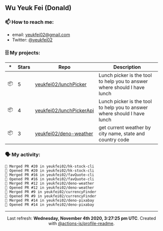 ## Wu Yeuk Fei (Donald)

### 📫 How to reach me:

- email: [yeukfei02@gmail.com](yeukfei02@gmail.com)
- Twitter: [@yeukfei02](https://twitter.com/yeukfei02)

### 🗄 My projects:

|*|Stars|Repo|Description|
|---|---|---|---|
| 📦 | 5 | [yeukfei02/lunchPicker](https://github.com/yeukfei02/lunchPicker) | Lunch picker is the tool to help you to answer where should I have lunch |
| 📦 | 4 | [yeukfei02/lunchPickerApi](https://github.com/yeukfei02/lunchPickerApi) | Lunch picker is the tool to help you to answer where should I have lunch |
| 📦 | 3 | [yeukfei02/deno-weather](https://github.com/yeukfei02/deno-weather) | get current weather by city name, state and country code |

### 🗣 My activity:

```
🎉 Merged PR #20 in yeukfei02/hk-stock-cli
💪 Opened PR #20 in yeukfei02/hk-stock-cli
🎉 Merged PR #16 in yeukfei02/favQuote-cli
💪 Opened PR #16 in yeukfei02/favQuote-cli
🎉 Merged PR #12 in yeukfei02/deno-weather
💪 Opened PR #12 in yeukfei02/deno-weather
🎉 Merged PR #9 in yeukfei02/currencyFinder
💪 Opened PR #9 in yeukfei02/currencyFinder
🎉 Merged PR #14 in yeukfei02/deno-pixabay
💪 Opened PR #14 in yeukfei02/deno-pixabay
```

<!-- <img src="https://github-readme-stats.vercel.app/api?username=yeukfei02&show_icons=true&count_private=true&theme=radical" />

<img src="https://github-readme-stats.vercel.app/api/top-langs/?username=yeukfei02&theme=radical" /> -->

---

<p align="center">Last refresh: <b>Wednesday, November 4th 2020, 3:27:25 pm UTC</b>. Created with <a href=https://github.com/marketplace/actions/profile-readme>@actions-js/profile-readme</a>.</p>
